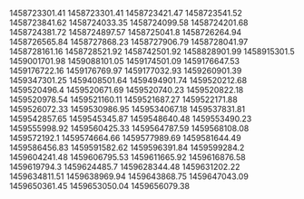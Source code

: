 1458723301.41
1458723301.41
1458723421.47
1458723541.52
1458723841.62
1458724033.35
1458724099.58
1458724201.68
1458724381.72
1458724897.57
1458725041.8
1458726264.94
1458726565.84
1458727868.23
1458727906.79
1458728041.97
1458728161.16
1458728521.92
1458742501.92
1458828901.99
1458915301.5
1459001701.98
1459088101.05
1459174501.09
1459176647.53
1459176722.16
1459176769.97
1459177032.93
1459260901.39
1459347301.25
1459408501.64
1459494901.74
1459520212.68
1459520496.4
1459520671.69
1459520740.23
1459520822.18
1459520978.54
1459521160.11
1459521687.27
1459522171.88
1459526072.33
1459530986.95
1459534067.18
1459537831.81
1459542857.65
1459545345.87
1459548640.48
1459553490.23
1459555998.92
1459560425.33
1459564787.59
1459568108.08
1459572192.1
1459574664.66
1459577989.69
1459581644.49
1459586456.83
1459591582.62
1459596391.84
1459599284.2
1459604241.48
1459606795.53
1459611665.92
1459616876.58
1459619794.3
1459624485.7
1459628344.48
1459631202.22
1459634811.51
1459638969.94
1459643868.75
1459647043.09
1459650361.45
1459653050.04
1459656079.38
